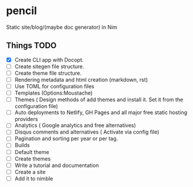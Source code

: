 # pencil
Static site/blog/(maybe doc generator) in Nim

## Things TODO

- [X] Create CLI app with Docopt.
- [ ] Create sitegen file structure.
- [ ] Create theme file structure.
- [ ] Rendering metadata and html creation (markdown, rst)
- [ ] Use TOML for configuration files
- [ ] Templates (Options:Moustache)
- [ ] Themes ( Design methods of add themes and install it. Set it from the configuration file)
- [ ] Auto deployments to Netlify, GH Pages and all major free static hosting providers
- [ ] Analytics ( Google analytics and free alternatives)
- [ ] Disqus comments and alternatives ( Activate via config file)
- [ ] Pagination and sorting per year or per tag. 
- [ ] Builds
- [ ] Default theme
- [ ] Create themes
- [ ] Write a tutorial and documentation
- [ ] Create a site
- [ ] Add it to nimble
